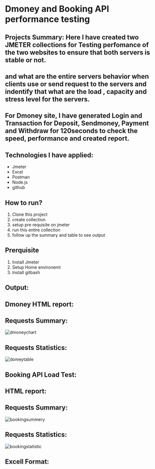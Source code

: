 # Dmoney and Booking API performance testing
## Projects Summary: Here I have created two JMETER collections for Testing perfomance of the two websites  to ensure that both servers is stable or not.
## and what are the entire servers behavior when clients use or send request to the servers and indentify that what are the load , capacity and stress level for the servers. 
## For Dmoney site, I have generated Login and Transaction for Deposit, Sendmoney, Payment and Withdraw for 120seconds to check the speed, performance and created report.

## Technologies I have applied:
- Jmeter
- Excel
- Postman
- Node.js
- github
  
## How to run?
1. Clone this project
2. create collection
3. setup pre requisite on jmeter
4. run this entire collection
5. follow up the summary and table to see output

## Prerquisite
1. Install Jmeter
2. Setup Home environemt
3. Install gitbash

## Output:
## Dmoney HTML report:
## Requests Summary: 
![dmoneychart](https://github.com/user-attachments/assets/c6cce8c4-36ac-4a49-98bb-a26d294a8ba2)

## Requests Statistics:  
![domeytable](https://github.com/user-attachments/assets/f93b5e21-63c8-4547-a63d-19c25af95b26)

## Booking API Load Test:
## HTML report:
## Requests Summary: 
![bookingsummery](https://github.com/user-attachments/assets/f3c32517-8120-48e8-beed-a3c240508a9a)

## Requests Statistics: 
![bookingstatistic](https://github.com/user-attachments/assets/c488edc0-f596-43d7-9d19-789abd7d51ed)

## Excell Format:









